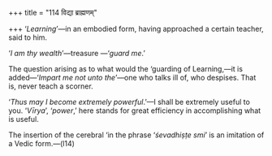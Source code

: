+++
title = "114 विद्या ब्राह्मणम्"

+++
‘*Learning*’—in an embodied form, having approached a certain teacher,
said to him.

‘*I am thy wealth*’—treasure —‘*guard me*.’

The question arising as to what would the ‘guarding of Learning,—it is
added—‘*Impart me not unto the*’—one who talks ill of, who despises.
That is, never teach a scorner.

‘*Thus may I become extremely powerful*.’—I shall be extremely useful to
you. ‘*Vīrya*’, ‘*power*,’ here stands for great efficiency in
accomplishing what is useful.

The insertion of the cerebral ‘in the phrase ‘*śevadhiṣṭe* *smi*’ is an
imitation of a Vedic form.—(l14)


